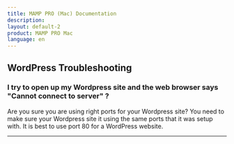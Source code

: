 ```yaml
---
title: MAMP PRO (Mac) Documentation
description: 
layout: default-2
product: MAMP PRO Mac
language: en
---
```


## WordPress Troubleshooting

### I try to open up my Wordpress site and the web browser says "Cannot connect to server" ?

Are you sure you are using right ports for your Wordpress site? You need to make sure your Wordpress site it using the same ports that it was setup with. It is best to use port 80 for a WordPress website.

---


